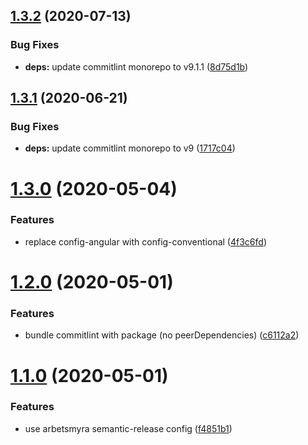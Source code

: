## [1.3.2](https://github.com/arbetsmyra/commitlint-config/compare/v1.3.1...v1.3.2) (2020-07-13)


### Bug Fixes

* **deps:** update commitlint monorepo to v9.1.1 ([8d75d1b](https://github.com/arbetsmyra/commitlint-config/commit/8d75d1bbd92e2ee77e462d87b5d5f427844d0590))

## [1.3.1](https://github.com/arbetsmyra/commitlint-config/compare/v1.3.0...v1.3.1) (2020-06-21)


### Bug Fixes

* **deps:** update commitlint monorepo to v9 ([1717c04](https://github.com/arbetsmyra/commitlint-config/commit/1717c04753a971a18afe8b9abe9890ef2c3c4204))

# [1.3.0](https://github.com/arbetsmyra/commitlint-config/compare/v1.2.0...v1.3.0) (2020-05-04)


### Features

* replace config-angular with config-conventional ([4f3c6fd](https://github.com/arbetsmyra/commitlint-config/commit/4f3c6fd4a1d5110b47a1088d9cf61c43130fd98f))

# [1.2.0](https://github.com/arbetsmyra/commitlint-config/compare/v1.1.0...v1.2.0) (2020-05-01)


### Features

* bundle commitlint with package (no peerDependencies) ([c6112a2](https://github.com/arbetsmyra/commitlint-config/commit/c6112a264325f8454b936611c168f9c7d789ea13))

# [1.1.0](https://github.com/arbetsmyra/commitlint-config/compare/v1.0.0...v1.1.0) (2020-05-01)


### Features

* use arbetsmyra semantic-release config ([f4851b1](https://github.com/arbetsmyra/commitlint-config/commit/f4851b15eb7529184c059127ea9c9f40d7049b6c))

